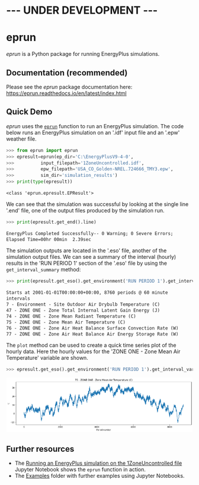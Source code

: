 # --- UNDER DEVELOPMENT --- #

# eprun

*eprun* is a Python package for running EnergyPlus simulations.



## Documentation (recommended)

Please see the *eprun* package documentation here: https://eprun.readthedocs.io/en/latest/index.html



## Quick Demo

*eprun* uses the [`eprun`] function to run an EnergyPlus simulation. 
The code below runs an EnergyPlus simulation on an '.idf' input file and an '.epw' weather file.

```python
>>> from eprun import eprun
>>> epresult=eprun(ep_dir='C:\EnergyPlusV9-4-0',
>>>          input_filepath='1ZoneUncontrolled.idf',
>>>          epw_filepath='USA_CO_Golden-NREL.724666_TMY3.epw',
>>>          sim_dir='simulation_results')
>>> print(type(epresult))
```

```
<class 'eprun.epresult.EPResult'>
```



We can see that the simulation was successful by looking at the single line '.end' file, 
one of the output files produced by the simulation run.

```python
>>> print(epresult.get_end().line)
```

```
EnergyPlus Completed Successfully-- 0 Warning; 0 Severe Errors; Elapsed Time=00hr 00min  2.39sec
```



The simulation outputs are located in the '.eso' file, another of the simulation output files. 
We can see a summary of the interval (hourly) results in the 'RUN PERIOD 1' section of the '.eso' file by using the `get_interval_summary` method:

```python
>>> print(epresult.get_eso().get_environment('RUN PERIOD 1').get_interval_summary())
```

```
Starts at 2001-01-01T00:00:00+00:00, 8760 periods @ 60 minute intervals
7 - Environment - Site Outdoor Air Drybulb Temperature (C)
47 - ZONE ONE - Zone Total Internal Latent Gain Energy (J)
74 - ZONE ONE - Zone Mean Radiant Temperature (C)
75 - ZONE ONE - Zone Mean Air Temperature (C)
76 - ZONE ONE - Zone Air Heat Balance Surface Convection Rate (W)
77 - ZONE ONE - Zone Air Heat Balance Air Energy Storage Rate (W)
```



The `plot` method can be used to create a quick time series plot of the hourly data.
Here the hourly values for the 'ZONE ONE - Zone Mean Air Temperature' variable are shown.

```python
>>> epresult.get_eso().get_environment('RUN PERIOD 1').get_interval_variable(75).plot()
```

![alt text](docs/_static/quick_demo.png)


## Further resources

* The [Running an EnergyPlus simulation on the 1ZoneUncontrolled file]  Jupyter Notebook shows the `eprun` function in action.
* The [Examples] folder with further examples using Jupyter Notebooks.

[`eprun`]: https://eprun.readthedocs.io/en/latest/eprun_function.html

[Running an EnergyPlus simulation on the 1ZoneUncontrolled file]: https://nbviewer.jupyter.org/github/stevenkfirth/eprun/blob/main/examples/Running%20an%20EnergyPlus%20simulation%20on%20the%201ZoneUncontrolled%20file/Running%20an%20EnergyPlus%20simulation%20on%20the%201ZoneUncontrolled%20file.ipynb

[Examples]: https://nbviewer.jupyter.org/github/stevenkfirth/eprun/tree/main/examples/


